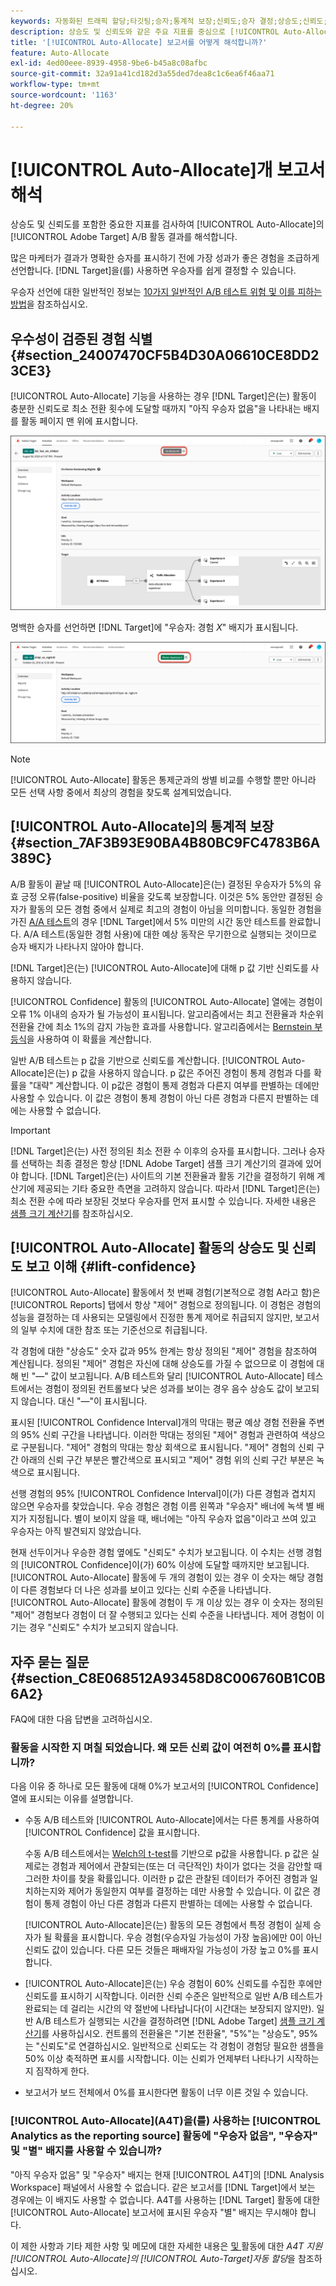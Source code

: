 ```yaml
---
keywords: 자동화된 트래픽 할당;타깃팅;승자;통계적 보장;신뢰도;승자 결정;상승도;신뢰도;기본값;기본 경험;자동 할당;자동 할당
description: 상승도 및 신뢰도와 같은 주요 지표를 중심으로 [!UICONTROL Auto-Allocate] A/B 활동 결과를 해석하는 방법을 알아봅니다.
title: '[!UICONTROL Auto-Allocate] 보고서를 어떻게 해석합니까?'
feature: Auto-Allocate
exl-id: 4ed00eee-8939-4958-9be6-b45a8c08afbc
source-git-commit: 32a91a41cd182d3a55ded7dea8c1c6ea6f46aa71
workflow-type: tm+mt
source-wordcount: '1163'
ht-degree: 20%

---
```


# [!UICONTROL Auto-Allocate]개 보고서 해석

상승도 및 신뢰도를 포함한 중요한 지표를 검사하여 [!UICONTROL Auto-Allocate]의 [!UICONTROL Adobe Target] A/B 활동 결과를 해석합니다.

많은 마케터가 결과가 명확한 승자를 표시하기 전에 가장 성과가 좋은 경험을 조급하게 선언합니다. [!DNL Target]을(를) 사용하면 우승자를 쉽게 결정할 수 있습니다.

우승자 선언에 대한 일반적인 정보는 [10가지 일반적인 A/B 테스트 위험 및 이를 피하는 방법](/help/main/c-activities/t-test-ab/common-ab-testing-pitfalls.md)을 참조하십시오.

## 우수성이 검증된 경험 식별 {#section_24007470CF5B4D30A06610CE8DD23CE3}

[!UICONTROL Auto-Allocate] 기능을 사용하는 경우 [!DNL Target]은(는) 활동이 충분한 신뢰도로 최소 전환 횟수에 도달할 때까지 &quot;아직 우승자 없음&quot;을 나타내는 배지를 활동 페이지 맨 위에 표시합니다.

![우승자 배지 없음](/help/main/c-activities/automated-traffic-allocation/assets/no-winner-new.png)

명백한 승자를 선언하면 [!DNL Target]에 &quot;우승자: 경험 *X*&quot; 배지가 표시됩니다.

![우승자 배지](/help/main/c-activities/automated-traffic-allocation/assets/winner-new.png)

>[!NOTE]
>
>[!UICONTROL Auto-Allocate] 활동은 통제군과의 쌍별 비교를 수행할 뿐만 아니라 모든 선택 사항 중에서 최상의 경험을 찾도록 설계되었습니다.

## [!UICONTROL Auto-Allocate]의 통계적 보장 {#section_7AF3B93E90BA4B80BC9FC4783B6A389C}

A/B 활동이 끝날 때 [!UICONTROL Auto-Allocate]은(는) 결정된 우승자가 5%의 유효 긍정 오류(false-positive) 비율을 갖도록 보장합니다. 이것은 5% 동안만 결정된 승자가 활동의 모든 경험 중에서 실제로 최고의 경험이 아님을 의미합니다. 동일한 경험을 가진 [A/A 테스트](/help/main/c-activities/t-test-ab/aa-testing.md)의 경우 [!DNL Target]에서 5% 미만의 시간 동안 테스트를 완료합니다. A/A 테스트(동일한 경험 사용)에 대한 예상 동작은 무기한으로 실행되는 것이므로 승자 배지가 나타나지 않아야 합니다.

[!DNL Target]은(는) [!UICONTROL Auto-Allocate]에 대해 p 값 기반 신뢰도를 사용하지 않습니다.

[!UICONTROL Confidence] 활동의 [!UICONTROL Auto-Allocate] 열에는 경험이 오류 1% 이내의 승자가 될 가능성이 표시됩니다. 알고리즘에서는 최고 전환율과 차순위 전환율 간에 최소 1%의 감지 가능한 효과를 사용합니다. 알고리즘에서는 [Bernstein 부등식](https://en.wikipedia.org/wiki/Bernstein_inequalities_%28probability_theory%29)을 사용하여 이 확률을 계산합니다.

일반 A/B 테스트는 p 값을 기반으로 신뢰도를 계산합니다. [!UICONTROL Auto-Allocate]은(는) p 값을 사용하지 않습니다. p 값은 주어진 경험이 통제 경험과 다를 확률을 &quot;대략&quot; 계산합니다. 이 p값은 경험이 통제 경험과 다른지 여부를 판별하는 데에만 사용할 수 있습니다. 이 값은 경험이 통제 경험이 아닌 다른 경험과 다른지 판별하는 데에는 사용할 수 없습니다.

>[!IMPORTANT]
>
>[!DNL Target]은(는) 사전 정의된 최소 전환 수 이후의 승자를 표시합니다. 그러나 승자를 선택하는 최종 결정은 항상 [!DNL Adobe Target] 샘플 크기 계산기의 결과에 있어야 합니다. [!DNL Target]은(는) 사이트의 기본 전환율과 활동 기간을 결정하기 위해 계산기에 제공되는 기타 중요한 측면을 고려하지 않습니다. 따라서 [!DNL Target]은(는) 최소 전환 수에 따라 보장된 것보다 우승자를 먼저 표시할 수 있습니다. 자세한 내용은 [샘플 크기 계산기](/help/main/c-activities/t-test-ab/sample-size-determination.md#section_6B8725BD704C4AFE939EF2A6B6E834E6)를 참조하십시오.

## [!UICONTROL Auto-Allocate] 활동의 상승도 및 신뢰도 보고 이해 {#lift-confidence}

[!UICONTROL Auto-Allocate] 활동에서 첫 번째 경험(기본적으로 경험 A라고 함)은 [!UICONTROL Reports] 탭에서 항상 &quot;제어&quot; 경험으로 정의됩니다. 이 경험은 경험의 성능을 결정하는 데 사용되는 모델링에서 진정한 통계 제어로 취급되지 않지만, 보고서의 일부 수치에 대한 참조 또는 기준선으로 취급됩니다.

각 경험에 대한 &quot;상승도&quot; 숫자 값과 95% 한계는 항상 정의된 &quot;제어&quot; 경험을 참조하여 계산됩니다. 정의된 &quot;제어&quot; 경험은 자신에 대해 상승도를 가질 수 없으므로 이 경험에 대해 빈 &quot;—&quot; 값이 보고됩니다. A/B 테스트와 달리 [!UICONTROL Auto-Allocate] 테스트에서는 경험이 정의된 컨트롤보다 낮은 성과를 보이는 경우 음수 상승도 값이 보고되지 않습니다. 대신 &quot;—&quot;이 표시됩니다.

표시된 [!UICONTROL Confidence Interval]개의 막대는 평균 예상 경험 전환율 주변의 95% 신뢰 구간을 나타냅니다. 이러한 막대는 정의된 &quot;제어&quot; 경험과 관련하여 색상으로 구분됩니다. &quot;제어&quot; 경험의 막대는 항상 회색으로 표시됩니다. &quot;제어&quot; 경험의 신뢰 구간 아래의 신뢰 구간 부분은 빨간색으로 표시되고 &quot;제어&quot; 경험 위의 신뢰 구간 부분은 녹색으로 표시됩니다.

선행 경험의 95% [!UICONTROL Confidence Interval]이(가) 다른 경험과 겹치지 않으면 우승자를 찾았습니다. 우승 경험은 경험 이름 왼쪽과 &quot;우승자&quot; 배너에 녹색 별 배지가 지정됩니다. 별이 보이지 않을 때, 배너에는 &quot;아직 우승자 없음&quot;이라고 쓰여 있고 우승자는 아직 발견되지 않았습니다.

현재 선두이거나 우승한 경험 옆에도 &quot;신뢰도&quot; 수치가 보고됩니다. 이 수치는 선행 경험의 [!UICONTROL Confidence]이(가) 60% 이상에 도달할 때까지만 보고됩니다. [!UICONTROL Auto-Allocate] 활동에 두 개의 경험이 있는 경우 이 숫자는 해당 경험이 다른 경험보다 더 나은 성과를 보이고 있다는 신뢰 수준을 나타냅니다. [!UICONTROL Auto-Allocate] 활동에 경험이 두 개 이상 있는 경우 이 숫자는 정의된 &quot;제어&quot; 경험보다 경험이 더 잘 수행되고 있다는 신뢰 수준을 나타냅니다. 제어 경험이 이기는 경우 &quot;신뢰도&quot; 수치가 보고되지 않습니다.

## 자주 묻는 질문 {#section_C8E068512A93458D8C006760B1C0B6A2}

FAQ에 대한 다음 답변을 고려하십시오.

### 활동을 시작한 지 며칠 되었습니다. 왜 모든 신뢰 값이 여전히 0%를 표시합니까?

다음 이유 중 하나로 모든 활동에 대해 0%가 보고서의 [!UICONTROL Confidence] 열에 표시되는 이유를 설명합니다.

* 수동 A/B 테스트와 [!UICONTROL Auto-Allocate]에서는 다른 통계를 사용하여 [!UICONTROL Confidence] 값을 표시합니다.

  수동 A/B 테스트에서는 [Welch의 t-test](https://en.wikipedia.org/wiki/Welch%27s_t-test)를 기반으로 p값을 사용합니다. p 값은 실제로는 경험과 제어에서 관찰되는(또는 더 극단적인) 차이가 없다는 것을 감안할 때 그러한 차이를 찾을 확률입니다. 이러한 p 값은 관찰된 데이터가 주어진 경험과 일치하는지와 제어가 동일한지 여부를 결정하는 데만 사용할 수 있습니다. 이 값은 경험이 통제 경험이 아닌 다른 경험과 다른지 판별하는 데에는 사용할 수 없습니다.

  [!UICONTROL Auto-Allocate]은(는) 활동의 모든 경험에서 특정 경험이 실제 승자가 될 확률을 표시합니다. 우승 경험(우승자일 가능성이 가장 높음)에만 0이 아닌 신뢰도 값이 있습니다. 다른 모든 것들은 패배자일 가능성이 가장 높고 0%를 표시합니다.

* [!UICONTROL Auto-Allocate]은(는) 우승 경험이 60% 신뢰도를 수집한 후에만 신뢰도를 표시하기 시작합니다. 이러한 신뢰 수준은 일반적으로 일반 A/B 테스트가 완료되는 데 걸리는 시간의 약 절반에 나타납니다(이 시간대는 보장되지 않지만). 일반 A/B 테스트가 실행되는 시간을 결정하려면 [!DNL Adobe Target] [샘플 크기 계산기](/help/main/c-activities/t-test-ab/sample-size-determination.md#section_6B8725BD704C4AFE939EF2A6B6E834E6)를 사용하십시오. 컨트롤의 전환율은 &quot;기본 전환율&quot;, &quot;5%&quot;는 &quot;상승도&quot;, 95%는 &quot;신뢰도&quot;로 연결하십시오. 일반적으로 신뢰도는 각 경험이 경험당 필요한 샘플을 50% 이상 축적하면 표시를 시작합니다. 이는 신뢰가 언제부터 나타나기 시작하는지 짐작하게 한다.

* 보고서가 보드 전체에서 0%를 표시한다면 활동이 너무 이른 것일 수 있습니다.

### [!UICONTROL Auto-Allocate]&#x200B;(A4T)을(를) 사용하는 [!UICONTROL Analytics as the reporting source] 활동에 &quot;우승자 없음&quot;, &quot;우승자&quot; 및 &quot;별&quot; 배지를 사용할 수 있습니까?

&quot;아직 우승자 없음&quot; 및 &quot;우승자&quot; 배지는 현재 [!UICONTROL A4T]의 [!DNL Analysis Workspace] 패널에서 사용할 수 없습니다. 같은 보고서를 [!DNL Target]에서 보는 경우에는 이 배지도 사용할 수 없습니다. A4T를 사용하는 [!DNL Target] 활동에 대한 [!UICONTROL Auto-Allocate] 보고서에 표시된 우승자 &quot;별&quot; 배지는 무시해야 합니다.

이 제한 사항과 기타 제한 사항 및 메모에 대한 자세한 내용은 [ 및 ](/help/main/c-integrating-target-with-mac/a4t/a4t-at-aa.md#aa) 활동에 대한 *A4T 지원[!UICONTROL Auto-Allocate]의 [!UICONTROL Auto-Target]자동 할당*&#x200B;을 참조하십시오.
